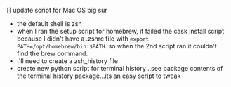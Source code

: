 [] update script for Mac OS big sur
  - the default shell is zsh
  - when I ran the setup script for homebrew, it failed the cask install script because I didn't have a .zshrc file with `export PATH=/opt/homebrew/bin:$PATH`. so when the 2nd script ran it couldn't find the brew command.
  - I'll need to create a zsh_history file
  - create new python script for terminal history ..see package contents of the terminal history package...its an easy script to tweak
